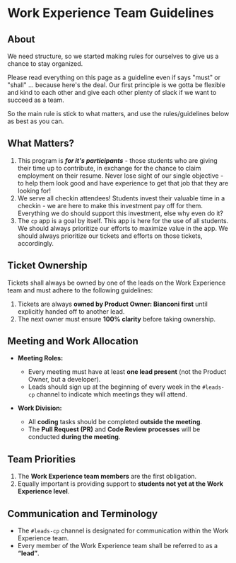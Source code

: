 # Work Experience Team Guidelines 

## About
We need structure, so we started making rules for ourselves to give us a chance to stay organized.

Please read everything on this page as a guideline even if says "must" or "shall" ... because here's the deal. Our first principle is we gotta
be flexible and kind to each other and give each other plenty of slack if we want to succeed as a team.

So the main rule is stick to what matters, and use the rules/guidelines below as best as you can.

## What Matters?

1. This program is **_for it's participants_** - those students who are giving their time up to contribute, in exchange for the chance to claim employment on their resume. Never lose sight of our single objective - to help them look good and have experience to get that job that they are looking for!
2. We serve all checkin attendees! Students invest their valuable time in a checkin - we are here to make this investment pay off for them. Everything we do should support this investment, else why even do it?
3. The `cp` app is a goal by itself. This app is here for the use of all students. We should always prioritize our efforts to maximize value in the app. We should always prioritize our tickets and efforts on those tickets, accordingly.

## Ticket Ownership
Tickets shall always be owned by one of the leads on the Work Experience team and must adhere to the following guidelines:
1. Tickets are always **owned by Product Owner: Bianconi first** until explicitly handed off to another lead.
2. The next owner must ensure **100% clarity** before taking ownership.

## Meeting and Work Allocation
- **Meeting Roles:**
  - Every meeting must have at least **one lead present** (not the Product Owner, but a developer).
  - Leads should sign up at the beginning of every week in the `#leads-cp` channel to indicate which meetings they will attend.

- **Work Division:**
  - All **coding** tasks should be completed **outside the meeting**.
  - The **Pull Request (PR)** and **Code Review processes** will be conducted **during the meeting**.

## Team Priorities
1. The **Work Experience team members** are the first obligation.
2. Equally important is providing support to **students not yet at the Work Experience level**.

## Communication and Terminology
- The `#leads-cp` channel is designated for communication within the Work Experience team.
- Every member of the Work Experience team shall be referred to as a **“lead”**.
